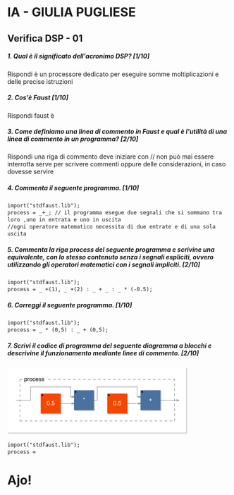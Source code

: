 # IA -  GIULIA PUGLIESE


## Verifica DSP - 01

##### 1. Qual è il significato dell'acronimo _DSP_? [1/10]

Rispondi è un processore dedicato per eseguire somme moltiplicazioni e delle precise istruzioni

##### 2. Cos'è _Faust_ [1/10]

Rispondi faust è 

##### 3. Come definiamo una linea di commento in _Faust_ e qual è l'utilità di una linea di commento in un programma? [2/10]

Rispondi una riga di commento deve iniziare con // 
non può mai essere interrotta 
serve per scrivere commenti oppure delle considerazioni, in caso dovesse servire 

##### 4. Commenta il seguente programma. [1/10]

```
import("stdfaust.lib");
process = _+_; // il programma esegue due segnali che si sommano tra loro ,uno in entrata e uno in uscita 
//ogni operatore matematico necessita di due entrate e di una sola uscita
```

##### 5. Commenta la riga _process_ del seguente programma e scrivine una equivalente, con lo stesso contenuto senza i segnali espliciti, ovvero utilizzando gli operatori matematici con i segnali impliciti. [2/10]

```
import("stdfaust.lib");
process = _ +(1), _ +(2) : _ + _ : _ * (-0.5);
```

##### 6. Correggi il seguente programma. [1/10]

```
import("stdfaust.lib");
process = _ * (0,5) : _ + (0,5);
```

##### 7. Scrivi il codice di programma del seguente diagramma a blocchi e descrivine il funzionamento mediante linee di commento. [2/10]

![due operatori in serie](https://github.com/LSSN/2019-05-24-1A-VERIFICA/blob/master/process.png)

```
import("stdfaust.lib");
process =
```


# Ajo!
